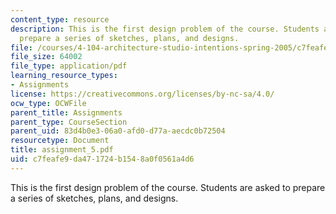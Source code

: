 ```yaml
---
content_type: resource
description: This is the first design problem of the course. Students are asked to
  prepare a series of sketches, plans, and designs.
file: /courses/4-104-architecture-studio-intentions-spring-2005/c7feafe9da471724b1548a0f0561a4d6_assignment_5.pdf
file_size: 64002
file_type: application/pdf
learning_resource_types:
- Assignments
license: https://creativecommons.org/licenses/by-nc-sa/4.0/
ocw_type: OCWFile
parent_title: Assignments
parent_type: CourseSection
parent_uid: 83d4b0e3-06a0-afd0-d77a-aecdc0b72504
resourcetype: Document
title: assignment_5.pdf
uid: c7feafe9-da47-1724-b154-8a0f0561a4d6
---
```

This is the first design problem of the course. Students are asked to prepare a series of sketches, plans, and designs.